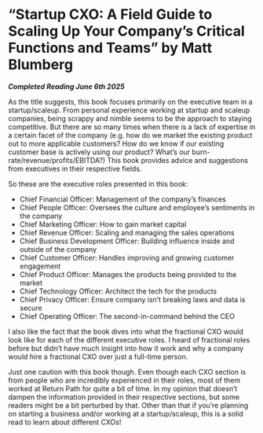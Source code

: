 # “Startup CXO: A Field Guide to Scaling Up Your Company’s Critical Functions and Teams” by Matt Blumberg

***Completed Reading June 6th 2025***

As the title suggests, this book focuses primarily on the executive team in a startup/scaleup. From personal experience working at startup and scaleup companies, being scrappy and nimble seems to be the approach to staying competitive. But there are so many times when there is a lack of expertise in a certain facet of the company (e.g. how do we market the existing product out to more applicable customers? How do we know if our existing customer base is actively using our product? What’s our burn-rate/revenue/profits/EBITDA?) This book provides advice and suggestions from executives in their respective fields.

So these are the executive roles presented in this book:

- Chief Financial Officer: Management of the company’s finances
- Chief People Officer: Oversees the culture and employee’s sentiments in the company
- Chief Marketing Officer: How to gain market capital
- Chief Revenue Officer: Scaling and managing the sales operations
- Chief Business Development Officer: Building influence inside and outside of the company
- Chief Customer Officer: Handles improving and growing customer engagement
- Chief Product Officer: Manages the products being provided to the market
- Chief Technology Officer: Architect the tech for the products
- Chief Privacy Officer: Ensure company isn’t breaking laws and data is secure
- Chief Operating Officer: The second-in-command behind the CEO

I also like the fact that the book dives into what the fractional CXO would look like for each of the different executive roles. I heard of fractional roles before but didn’t have much insight into how it work and why a company would hire a fractional CXO over just a full-time person.

Just one caution with this book though. Even though each CXO section is from people who are incredibly experienced in their roles, most of them worked at Return Path for quite a bit of time. In my opinion that doesn’t dampen the information provided in their respective sections, but some readers might be a bit perturbed by that. Other than that if you’re planning on starting a business and/or working at a startup/scaleup, this is a solid read to learn about different CXOs!
